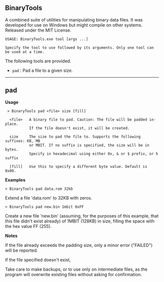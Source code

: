 
BinaryTools
-----------

A combined suite of utilities for manipulating binary data files.
It was developed for use on Windows but might compile on other systems.
Released under the MIT License.


```
USAGE: BinaryTools.exe tool [args ...]

Specify the tool to use followed by its arguments. Only one tool can be used at a time.
```

The following tools are provided.

* `pad` : Pad a file to a given size.

-----


pad
---

**Usage**
```
 > BinaryTools pad <file> size [fill]

  <file>   A binary file to pad. Caution: The file will be padded in-place.
           If the file doesn't exist, it will be created.

  size     The size to pad the file to. Supports the following suffixes: KB, MB
           or MBIT. If no suffix is specified, the size will be in bytes.
           Specify in hexadecimal using either 0x, & or $ prefix, or h suffix

  [fill]   Use this to specify a different byte value. Default is 0x00.
```

**Examples**

```> BinaryTools pad data.rom 32kb```

Extend a file 'data.rom' to 32KB with zeros.

```> BinaryTools pad new.bin 1mbit 0xFF```

Create a new file 'new.bin' (assuming, for the purposes of this example, that this file didn't exist already) of 1MBIT (128KB) in size, filling the space with the hex value FF (255).

**Notes**

If the file already exceeds the padding size, only a minor error ("FAILED") will be reported.

If the file specified doesn't exist, 

Take care to make backups, or to use only on intermediate files, as the program will overwrite existing files without asking for confirmation.



